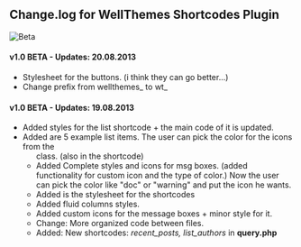 ## Change.log for WellThemes Shortcodes Plugin
![Beta](https://dl.dropbox.com/s/p5q1tgokxnyd8nc/v1-0%20beta.png )

#### v1.0 BETA - Updates: 20.08.2013
* Stylesheet for the buttons. (i think they can go better...)
* Change prefix from wellthemes_ to wt_

#### v1.0 BETA - Updates: 19.08.2013

* Added styles for the list shortcode + the main code of it is updated.
* Added are 5 example list items. The user can pick the color for the icons from the <ul> class. (also in the shortcode)
* Added Complete styles and icons for msg boxes. (added functionality for custom icon and the type of color.) Now the user can pick the color like "doc" or "warning" and put the icon he wants.
* Added is the stylesheet for the shortcodes
* Added fluid columns styles.
* Added custom icons for the message boxes + minor style for it.
* Change: More organized code between files.
* Added: New shortcodes: *recent_posts, list_authors* in **query.php**
